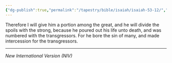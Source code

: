 ```yaml
---
{"dg-publish":true,"permalink":"/tapestry/bible/isaiah/isaiah-53-12/","title":"Isaiah 53:12","tags":["bible-verse","bible-verse"],"dgHomeLink":true,"dgShowLocalGraph":true,"dgEnableSearch":true}
---
```


Therefore I will give him a portion among the great, and he will divide the spoils with the strong, because he poured out his life unto death, and was numbered with the transgressors.  For he bore the sin of many, and made intercession for the transgressors.

---
*New International Version (NIV)*
